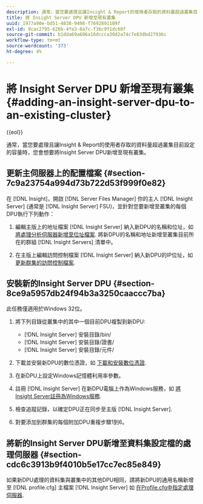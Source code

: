 ```yaml
---
description: 通常，當您要處理且讓Insight & Report的使用者存取的資料量超過叢集目前設定的容量時，您會想要將Insight Server DPU新增至現有叢集。
title: 將 Insight Server DPU 新增至現有叢集
uuid: 1977a90e-bd51-4838-9498-f7692891109f
exl-id: 9cac2795-626b-4fe3-8a7c-f36c9f1dc68f
source-git-commit: b1dda69a606a16dccca30d2a74c7e63dbd27936c
workflow-type: tm+mt
source-wordcount: '373'
ht-degree: 4%

---
```


# 將 Insight Server DPU 新增至現有叢集{#adding-an-insight-server-dpu-to-an-existing-cluster}

{{eol}}

通常，當您要處理且讓Insight &amp; Report的使用者存取的資料量超過叢集目前設定的容量時，您會想要將Insight Server DPU新增至現有叢集。

## 更新主伺服器上的配置檔案 {#section-7c9a23754a994d73b722d53f999f0e82}

在 [!DNL Insight]，開啟 [!DNL Server Files Manager] 你的主人 [!DNL Insight Server] (通常是 [!DNL Insight Server] FSU)，並針對您要新增至叢集的每個DPU執行下列動作：

1. 編輯主版上的地址檔案 [!DNL Insight Server] 納入新DPU的名稱和位址，如 [將處理分析伺服器新增至位址檔案](../../../../../home/c-inst-svr/c-install-ins-svr/c-ins-svr-clstrs/c-inst-ins-svr-clstr/c-inst-proc-clstr/c-config-mstr-ins-svr-clstr.md#section-2fe5298180164e8dbaa59ea6b6ff682d). 將新DPU的名稱和地址新增至叢集目前所在的群組 [!DNL Insight Servers] 清單中。

1. 在主版上編輯訪問控制檔案 [!DNL Insight Server] 納入新DPU的IP位址，如 [更新群集的訪問控制檔案](../../../../../home/c-inst-svr/c-install-ins-svr/c-ins-svr-clstrs/c-inst-ins-svr-clstr/c-inst-proc-clstr/c-config-mstr-ins-svr-clstr.md#section-fce1367d92a445168c35e9ca506e7d6b).

## 安裝新的Insight Server DPU {#section-8ce9a5957db24f94b3a3250caaccc7ba}

此任務僅適用於Windows 32位。

1. 將下列目錄從叢集中的其中一個目前DPU複製到新DPU:

   * [!DNL Insight Server] 安裝目錄/bin/
   * [!DNL Insight Server] 安裝目錄/證書/
   * [!DNL Insight Server] 安裝目錄/元件/

1. 下載並安裝新DPU的數位憑證，如 [下載和安裝數位憑證](../../../../../home/c-inst-svr/c-install-ins-svr/t-install-proc-inst-svr-dpu/c-dnld-dgtl-cert/c-dnld-dgtl-cert.md#concept-4f79c240492f4e52b6375b4b3bbefa17).
1. 在新DPU上設定Windows記憶體利用率參數。
1. 註冊 [!DNL Insight Server] 在新DPU電腦上作為Windows服務，如 [將Insight Server註冊為Windows服務](../../../../../home/c-inst-svr/c-install-ins-svr/t-install-proc-inst-svr-dpu/c-reg-wdws-svc.md#concept-f2c7aa891d544a2595aa01d0d796a540).

1. 檢查追蹤記錄，以確定DPU正在同步至主版 [!DNL Insight Server].
1. 對要添加到群集的每個附加DPU重複步驟1到6。

## 將新的Insight Server DPU新增至資料集設定檔的處理伺服器 {#section-cdc6c3913b9f4010b5e17cc7ec85e849}

如果新DPU處理的資料集與叢集中的其他DPU相同，請將新DPU的通用名稱新增至 [!DNL profile.cfg] 主檔案 [!DNL Insight Server] 如 [在Profile.cfg中指定處理伺服器](../../../../../home/c-inst-svr/c-install-ins-svr/c-ins-svr-clstrs/c-inst-ins-svr-clstr/c-inst-proc-clstr/c-config-prof-run-clstr.md#section-99664e072c21462f91fbafb6d893fcf9).
